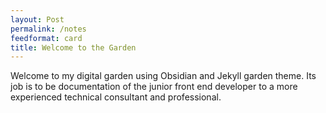 ```yaml
---
layout: Post
permalink: /notes
feedformat: card
title: Welcome to the Garden
---
```


Welcome to my digital garden using Obsidian and Jekyll garden theme. Its job is to be documentation of the junior front end developer to a more experienced technical consultant and professional.

